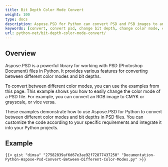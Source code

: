```yaml
---
title: Bit Depth Color Mode Convert
weight: 100
type: docs
description: Aspose.PSD for Python can convert PSD and PSB images to another Bit Depth and Color Mode. 
keywords: [convert, convert psd, change bit depth, change color mode, convert psd to cmyk, bit depth, color mode convert, psd api, python, code sample]
url: python-net/bit-depth-color-mode-convert/
---
```


## **Overview**
Aspose.PSD is a powerful library for working with PSD (Photoshop Document) files in Python. It provides various features for converting between different color modes and bit depths.

To convert between different color modes, you can use the examples from this page. This example shows you how to easily change the color mode of a PSD file. For example, you can convert an RGB image to CMYK or grayscale, or vice versa.

These examples demonstrate how to use Aspose.PSD for Python to convert between different color modes and bit depths in PSD files. You can customize the code according to your specific requirements and integrate it into your Python projects.

## **Example**
	{{< gist "dimsa" "27582839af6d67e3ae92f72877437250" "Documentation-Python-Aspose-Psd-Convert-Between-Different-Color-Modes.py" >}}